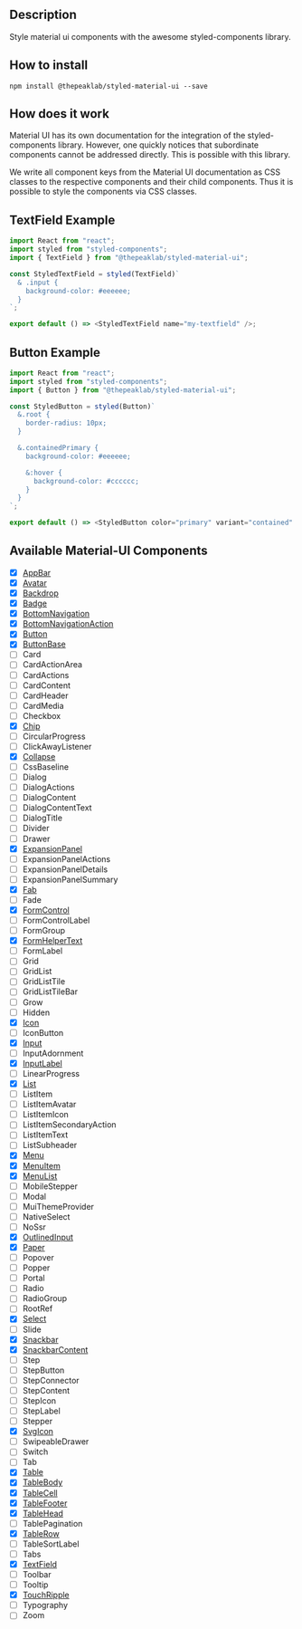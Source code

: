## Description

Style material ui components with the awesome styled-components library.

## How to install

```console
npm install @thepeaklab/styled-material-ui --save
```

## How does it work

Material UI has its own documentation for the integration of the styled-components library. However, one quickly notices that subordinate components cannot be addressed directly. This is possible with this library.

We write all component keys from the Material UI documentation as CSS classes to the respective components and their child components. Thus it is possible to style the components via CSS classes.

## TextField Example

```javascript
import React from "react";
import styled from "styled-components";
import { TextField } from "@thepeaklab/styled-material-ui";

const StyledTextField = styled(TextField)`
  & .input {
    background-color: #eeeeee;
  }
`;

export default () => <StyledTextField name="my-textfield" />;
```

## Button Example

```javascript
import React from "react";
import styled from "styled-components";
import { Button } from "@thepeaklab/styled-material-ui";

const StyledButton = styled(Button)`
  &.root {
    border-radius: 10px;
  }

  &.containedPrimary {
    background-color: #eeeeee;

    &:hover {
      background-color: #cccccc;
    }
  }
`;

export default () => <StyledButton color="primary" variant="contained" />;
```

## Available Material-UI Components

- [x] [AppBar](https://material-ui.com/api/app-bar/#css)
- [x] [Avatar](https://material-ui.com/api/avatar/#css)
- [x] [Backdrop](https://material-ui.com/api/backdrop/#css)
- [x] [Badge](https://material-ui.com/api/badge/#css)
- [x] [BottomNavigation](https://material-ui.com/api/bottom-navigation/#css)
- [x] [BottomNavigationAction](https://material-ui.com/api/bottom-navigation-action/#css)
- [x] [Button](https://material-ui.com/api/button/#css)
- [x] [ButtonBase](https://material-ui.com/api/button-base/#css)
- [ ] Card
- [ ] CardActionArea
- [ ] CardActions
- [ ] CardContent
- [ ] CardHeader
- [ ] CardMedia
- [ ] Checkbox
- [x] [Chip](https://material-ui.com/api/chip/#css)
- [ ] CircularProgress
- [ ] ClickAwayListener
- [x] [Collapse](https://material-ui.com/api/collapse/#css)
- [ ] CssBaseline
- [ ] Dialog
- [ ] DialogActions
- [ ] DialogContent
- [ ] DialogContentText
- [ ] DialogTitle
- [ ] Divider
- [ ] Drawer
- [x] [ExpansionPanel](https://material-ui.com/api/expansion-panel/#css)
- [ ] ExpansionPanelActions
- [ ] ExpansionPanelDetails
- [ ] ExpansionPanelSummary
- [x] [Fab](https://material-ui.com/api/fab/#fab-api)
- [ ] Fade
- [x] [FormControl](https://material-ui.com/api/form-control/#css)
- [ ] FormControlLabel
- [ ] FormGroup
- [x] [FormHelperText](https://material-ui.com/api/form-helper-text/#css)
- [ ] FormLabel
- [ ] Grid
- [ ] GridList
- [ ] GridListTile
- [ ] GridListTileBar
- [ ] Grow
- [ ] Hidden
- [x] [Icon](https://material-ui.com/api/icon/#css)
- [ ] IconButton
- [x] [Input](https://material-ui.com/api/input/#css)
- [ ] InputAdornment
- [x] [InputLabel](https://material-ui.com/api/input-label/#css)
- [ ] LinearProgress
- [x] [List](https://material-ui.com/api/list/#css)
- [ ] ListItem
- [ ] ListItemAvatar
- [ ] ListItemIcon
- [ ] ListItemSecondaryAction
- [ ] ListItemText
- [ ] ListSubheader
- [x] [Menu](https://material-ui.com/api/menu/#css)
- [x] [MenuItem](https://material-ui.com/api/menu-item/#css)
- [x] [MenuList](https://material-ui.com/api/menu-list/#css)
- [ ] MobileStepper
- [ ] Modal
- [ ] MuiThemeProvider
- [ ] NativeSelect
- [ ] NoSsr
- [x] [OutlinedInput](https://material-ui.com/api/outlined-input/#css)
- [x] [Paper](https://material-ui.com/api/paper/#css)
- [ ] Popover
- [ ] Popper
- [ ] Portal
- [ ] Radio
- [ ] RadioGroup
- [ ] RootRef
- [x] [Select](https://material-ui.com/api/select/#css)
- [ ] Slide
- [x] [Snackbar](https://material-ui.com/api/snackbar/#css)
- [x] [SnackbarContent](https://material-ui.com/api/snackbar-content/#css)
- [ ] Step
- [ ] StepButton
- [ ] StepConnector
- [ ] StepContent
- [ ] StepIcon
- [ ] StepLabel
- [ ] Stepper
- [x] [SvgIcon](https://material-ui.com/api/svg-icon/#css)
- [ ] SwipeableDrawer
- [ ] Switch
- [ ] Tab
- [x] [Table](https://material-ui.com/api/table/#css)
- [x] [TableBody](https://material-ui.com/api/table-body/#css)
- [x] [TableCell](https://material-ui.com/api/table-cell/#css)
- [x] [TableFooter](https://material-ui.com/api/table-footer/#css)
- [x] [TableHead](https://material-ui.com/api/table-head/#css)
- [ ] TablePagination
- [x] [TableRow](https://material-ui.com/api/table-row/#css)
- [ ] TableSortLabel
- [ ] Tabs
- [x] [TextField](https://material-ui.com/api/text-field/#css)
- [ ] Toolbar
- [ ] Tooltip
- [x] [TouchRipple](https://material-ui.com/api/touch-ripple/#css)
- [ ] Typography
- [ ] Zoom
